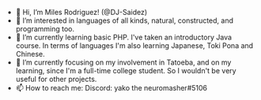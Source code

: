 - 👋 Hi, I’m Miles Rodriguez! (@DJ-Saidez)
- 👀 I’m interested in languages of all kinds, natural, constructed, and programming too.
- 🌱 I’m currently learning basic PHP. I've taken an introductory Java course. In terms of languages I'm also learning Japanese, Toki Pona and Chinese.
- 💞️ I’m currently focusing on my involvement in Tatoeba, and on my learning, since I'm a full-time college student. So I wouldn't be very useful for other projects.
- 📫 How to reach me: Discord: yako the neuromasher#5106

<!---
DJ-Saidez/DJ-Saidez is a ✨ special ✨ repository because its `README.md` (this file) appears on your GitHub profile.
You can click the Preview link to take a look at your changes.
--->
